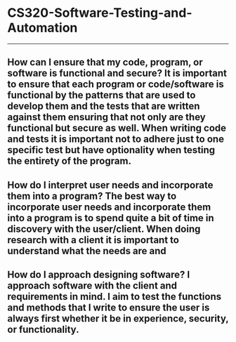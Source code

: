 # CS320-Software-Testing-and-Automation
-----------------------------------------------------------------------------
How can I ensure that my code, program, or software is functional and secure?
It is important to ensure that each program or code/software is functional 
by the patterns that are used to develop them and the tests that are
written against them ensuring that not only are they functional but secure as well.
When writing code and tests it is important not to adhere just to one specific test but
have optionality when testing the entirety of the program.
-----------------------------------------------------------------------------
How do I interpret user needs and incorporate them into a program?
The best way to incorporate user needs and incorporate them into a program is to
spend quite a bit of time in discovery with the user/client. When doing research
with a client it is important to understand what the needs are and 
-----------------------------------------------------------------------------
How do I approach designing software?
I approach software with the client and requirements in mind. I aim to test
the functions and methods that I write to ensure the user is always first whether
it be in experience, security, or functionality.
-----------------------------------------------------------------------------
